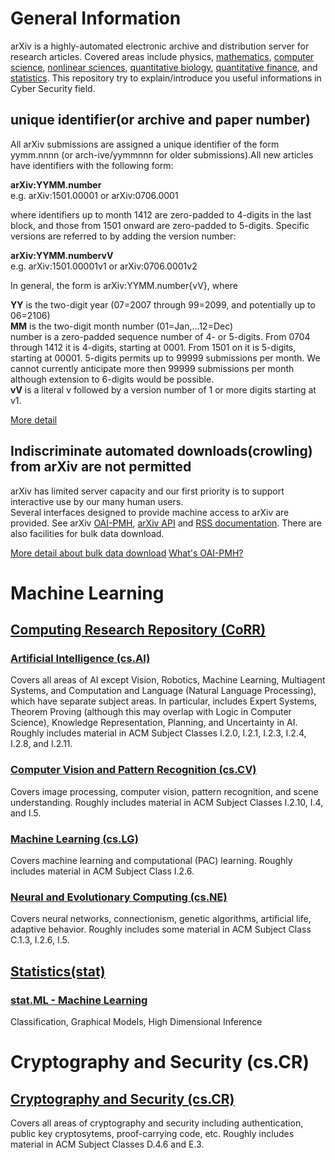 
# General Information
arXiv is a highly-automated electronic archive and distribution server for research articles. Covered areas include physics, [mathematics](https://arxiv.org/archive/math), [computer science](https://arxiv.org/archive/cs), [nonlinear sciences](https://arxiv.org/archive/nlin), [quantitative biology](https://arxiv.org/archive/q-bio), [quantitative finance](https://arxiv.org/archive/q-fin), and [statistics](https://arxiv.org/archive/stat).
This repository try to explain/introduce you useful informations in Cyber Security field.
## unique identifier(or archive and paper number)
All arXiv submissions are assigned a unique identifier of the form yymm.nnnn (or arch-ive/yymmnnn for older submissions).All new articles have identifiers with the following form:

**arXiv:YYMM.number**  
e.g. arXiv:1501.00001 or arXiv:0706.0001

where identifiers up to month 1412 are zero-padded to 4-digits in the last block, and those from 1501 onward are zero-padded to 5-digits. Specific versions are referred to by adding the version number:

**arXiv:YYMM.numbervV**  
e.g. arXiv:1501.00001v1 or arXiv:0706.0001v2

In general, the form is arXiv:YYMM.number{vV}, where

**YY** is the two-digit year (07=2007 through 99=2099, and potentially up to 06=2106)  
**MM** is the two-digit month number (01=Jan,...12=Dec)  
number is a zero-padded sequence number of 4- or 5-digits. From 0704 through 1412 it is 4-digits, starting at 0001. From 1501 on it is 5-digits, starting at 00001. 5-digits permits up to 99999 submissions per month. We cannot currently anticipate more then 99999 submissions per month although extension to 6-digits would be possible.  
**vV** is a literal v followed by a version number of 1 or more digits starting at v1.

[More detail](https://arxiv.org/help/arxiv_identifier)

## Indiscriminate automated downloads(crowling) from arXiv are not permitted
arXiv has limited server capacity and our first priority is to support interactive use by our many human users.  
Several interfaces designed to provide machine access to arXiv are provided. See arXiv [OAI-PMH](https://arxiv.org/help/oa), [arXiv API](https://arxiv.org/help/api/index) and [RSS documentation](https://arxiv.org/help/rss). There are also facilities for bulk data download.

[More detail about bulk data download](https://arxiv.org/help/robots)
[What's OAI-PMH?](http://www.nii.ac.jp/irp/archive/translation/oai-pmh2.0/)


# Machine Learning
## [Computing Research Repository (CoRR)](https://arxiv.org/corr/home)
### [Artificial Intelligence (cs.AI)](https://arxiv.org/list/cs.AI/recent)
Covers all areas of AI except Vision, Robotics, Machine Learning, Multiagent Systems, and Computation and Language (Natural Language Processing), which have separate subject areas. In particular, includes Expert Systems, Theorem Proving (although this may overlap with Logic in Computer Science), Knowledge Representation, Planning, and Uncertainty in AI. Roughly includes material in ACM Subject Classes I.2.0, I.2.1, I.2.3, I.2.4, I.2.8, and I.2.11.
### [Computer Vision and Pattern Recognition (cs.CV)](https://arxiv.org/list/cs.CV/recent)
Covers image processing, computer vision, pattern recognition, and scene understanding. Roughly includes material in ACM Subject Classes I.2.10, I.4, and I.5.
### [Machine Learning (cs.LG)](https://arxiv.org/list/cs.LG/recent)
Covers machine learning and computational (PAC) learning. Roughly includes material in ACM Subject Class I.2.6.
### [Neural and Evolutionary Computing (cs.NE)](https://arxiv.org/list/cs.NE/recent)
Covers neural networks, connectionism, genetic algorithms, artificial life, adaptive behavior. Roughly includes some material in ACM Subject Class C.1.3, I.2.6, I.5.
## [Statistics(stat)](https://arxiv.org/archive/stat)
### [stat.ML - Machine Learning](https://arxiv.org/list/stat.ML/recent)
Classification, Graphical Models, High Dimensional Inference

# Cryptography and Security (cs.CR)
## [Cryptography and Security (cs.CR)](https://arxiv.org/list/cs.CR/recent)
Covers all areas of cryptography and security including authentication, public key cryptosytems, proof-carrying code, etc. Roughly includes material in ACM Subject Classes D.4.6 and E.3.
